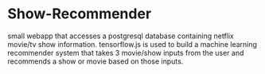 # Show-Recommender
small webapp that accesses a postgresql database containing netflix movie/tv show information. tensorflow.js is used to build a machine learning recommender system that takes 3 movie/show inputs from the user and recommends a show or movie based on those inputs.
